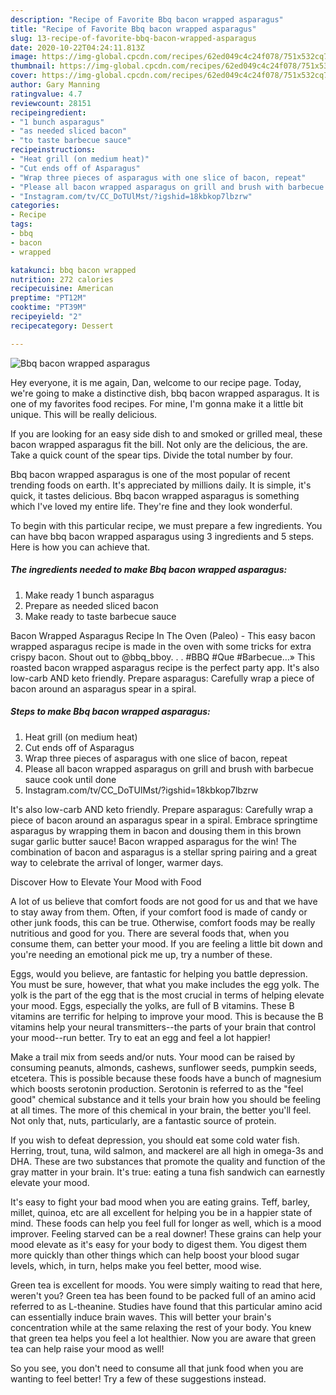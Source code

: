 ```yaml
---
description: "Recipe of Favorite Bbq bacon wrapped asparagus"
title: "Recipe of Favorite Bbq bacon wrapped asparagus"
slug: 13-recipe-of-favorite-bbq-bacon-wrapped-asparagus
date: 2020-10-22T04:24:11.813Z
image: https://img-global.cpcdn.com/recipes/62ed049c4c24f078/751x532cq70/bbq-bacon-wrapped-asparagus-recipe-main-photo.jpg
thumbnail: https://img-global.cpcdn.com/recipes/62ed049c4c24f078/751x532cq70/bbq-bacon-wrapped-asparagus-recipe-main-photo.jpg
cover: https://img-global.cpcdn.com/recipes/62ed049c4c24f078/751x532cq70/bbq-bacon-wrapped-asparagus-recipe-main-photo.jpg
author: Gary Manning
ratingvalue: 4.7
reviewcount: 28151
recipeingredient:
- "1 bunch asparagus"
- "as needed sliced bacon"
- "to taste barbecue sauce"
recipeinstructions:
- "Heat grill (on medium heat)"
- "Cut ends off of Asparagus"
- "Wrap three pieces of asparagus with one slice of bacon, repeat"
- "Please all bacon wrapped asparagus on grill and brush with barbecue sauce cook until done"
- "Instagram.com/tv/CC_DoTUlMst/?igshid=18kbkop7lbzrw"
categories:
- Recipe
tags:
- bbq
- bacon
- wrapped

katakunci: bbq bacon wrapped 
nutrition: 272 calories
recipecuisine: American
preptime: "PT12M"
cooktime: "PT39M"
recipeyield: "2"
recipecategory: Dessert

---
```



![Bbq bacon wrapped asparagus](https://img-global.cpcdn.com/recipes/62ed049c4c24f078/751x532cq70/bbq-bacon-wrapped-asparagus-recipe-main-photo.jpg)

Hey everyone, it is me again, Dan, welcome to our recipe page. Today, we're going to make a distinctive dish, bbq bacon wrapped asparagus. It is one of my favorites food recipes. For mine, I'm gonna make it a little bit unique. This will be really delicious.

If you are looking for an easy side dish to and smoked or grilled meal, these bacon wrapped asparagus fit the bill. Not only are the delicious, the are. Take a quick count of the spear tips. Divide the total number by four.

Bbq bacon wrapped asparagus is one of the most popular of recent trending foods on earth. It's appreciated by millions daily. It is simple, it's quick, it tastes delicious. Bbq bacon wrapped asparagus is something which I've loved my entire life. They're fine and they look wonderful.


To begin with this particular recipe, we must prepare a few ingredients. You can have bbq bacon wrapped asparagus using 3 ingredients and 5 steps. Here is how you can achieve that.

<!--inarticleads1-->

##### The ingredients needed to make Bbq bacon wrapped asparagus:

1. Make ready 1 bunch asparagus
1. Prepare as needed sliced bacon
1. Make ready to taste barbecue sauce


Bacon Wrapped Asparagus Recipe In The Oven (Paleo) - This easy bacon wrapped asparagus recipe is made in the oven with some tricks for extra crispy bacon. Shout out to @bbq_bboy. . . #BBQ #Que #Barbecue…» This roasted bacon wrapped asparagus recipe is the perfect party app. It&#39;s also low-carb AND keto friendly. Prepare asparagus: Carefully wrap a piece of bacon around an asparagus spear in a spiral. 

<!--inarticleads2-->

##### Steps to make Bbq bacon wrapped asparagus:

1. Heat grill (on medium heat)
1. Cut ends off of Asparagus
1. Wrap three pieces of asparagus with one slice of bacon, repeat
1. Please all bacon wrapped asparagus on grill and brush with barbecue sauce cook until done
1. Instagram.com/tv/CC_DoTUlMst/?igshid=18kbkop7lbzrw


It&#39;s also low-carb AND keto friendly. Prepare asparagus: Carefully wrap a piece of bacon around an asparagus spear in a spiral. Embrace springtime asparagus by wrapping them in bacon and dousing them in this brown sugar garlic butter sauce! Bacon wrapped asparagus for the win! The combination of bacon and asparagus is a stellar spring pairing and a great way to celebrate the arrival of longer, warmer days. 

Discover How to Elevate Your Mood with Food


A lot of us believe that comfort foods are not good for us and that we have to stay away from them. Often, if your comfort food is made of candy or other junk foods, this can be true. Otherwise, comfort foods may be really nutritious and good for you. There are several foods that, when you consume them, can better your mood. If you are feeling a little bit down and you're needing an emotional pick me up, try a number of these.

Eggs, would you believe, are fantastic for helping you battle depression. You must be sure, however, that what you make includes the egg yolk. The yolk is the part of the egg that is the most crucial in terms of helping elevate your mood. Eggs, especially the yolks, are full of B vitamins. These B vitamins are terrific for helping to improve your mood. This is because the B vitamins help your neural transmitters--the parts of your brain that control your mood--run better. Try to eat an egg and feel a lot happier!

Make a trail mix from seeds and/or nuts. Your mood can be raised by consuming peanuts, almonds, cashews, sunflower seeds, pumpkin seeds, etcetera. This is possible because these foods have a bunch of magnesium which boosts serotonin production. Serotonin is referred to as the "feel good" chemical substance and it tells your brain how you should be feeling at all times. The more of this chemical in your brain, the better you'll feel. Not only that, nuts, particularly, are a fantastic source of protein.

If you wish to defeat depression, you should eat some cold water fish. Herring, trout, tuna, wild salmon, and mackerel are all high in omega-3s and DHA. These are two substances that promote the quality and function of the gray matter in your brain. It's true: eating a tuna fish sandwich can earnestly elevate your mood. 

It's easy to fight your bad mood when you are eating grains. Teff, barley, millet, quinoa, etc are all excellent for helping you be in a happier state of mind. These foods can help you feel full for longer as well, which is a mood improver. Feeling starved can be a real downer! These grains can help your mood elevate as it's easy for your body to digest them. You digest them more quickly than other things which can help boost your blood sugar levels, which, in turn, helps make you feel better, mood wise.

Green tea is excellent for moods. You were simply waiting to read that here, weren't you? Green tea has been found to be packed full of an amino acid referred to as L-theanine. Studies have found that this particular amino acid can essentially induce brain waves. This will better your brain's concentration while at the same relaxing the rest of your body. You knew that green tea helps you feel a lot healthier. Now you are aware that green tea can help raise your mood as well!

So you see, you don't need to consume all that junk food when you are wanting to feel better! Try  a few  of  these  suggestions  instead.

